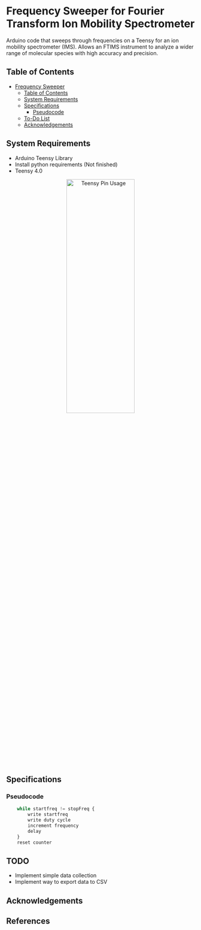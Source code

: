 # Frequency Sweeper for Fourier Transform Ion Mobility Spectrometer
Arduino code that sweeps through frequencies on a Teensy for an ion mobility spectrometer (IMS). Allows an FTIMS instrument to analyze a wider range of molecular species with high accuracy and precision. 
## Table of Contents
- [Frequency Sweeper](#Frequency-Sweeper-for-Fourier-Transform-Ion-Mobility-Spectrometer)
	- [Table of Contents](#table-of-contents)
	- [System Requirements](#system-requirements)  
	- [Specifications](#specifications)
		- [Pseudocode](#pseudocode)
  	- [To-Do List](#todo)
  	- [Acknowledgements](#acknowledgements)

## System Requirements
- Arduino Teensy Library
- Install python requirements (Not finished)
- Teensy 4.0
<p align="center">
	<img width="60%" height="40%" src="https://github.com/venusaur/Pulsed-Step-FTIMS/blob/main/pins.png" alt="Teensy Pin Usage"/>
</p>

## Specifications
### Pseudocode
```python
    while startfreq != stopFreq {
        write startfreq
        write duty cycle
        increment frequency
        delay 
    }
    reset counter
```

## TODO
- Implement simple data collection
- Implement way to export data to CSV


## Acknowledgements


## References
